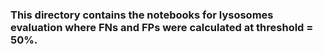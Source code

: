 ### This directory contains the notebooks for lysosomes evaluation where FNs and FPs were calculated at threshold = 50%.
